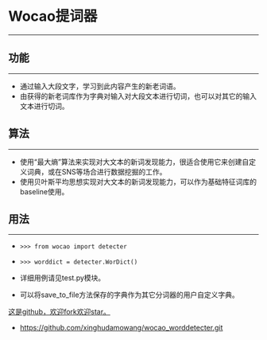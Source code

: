 # Wocao提词器

---



## 功能

---

* 通过输入大段文字，学习到此内容产生的新老词语。
* 由获得的新老词库作为字典对输入对大段文本进行切词，也可以对其它的输入文本进行切词。

## 算法

---

* 使用“最大熵”算法来实现对大文本的新词发现能力，很适合使用它来创建自定义词典，或在SNS等场合进行数据挖掘的工作。
* 使用贝叶斯平均思想实现对大文本的新词发现能力，可以作为基础特征词库的baseline使用。


## 用法

---

* ```>>> from wocao import detecter```


* ```>>> worddict = detecter.WorDict()```


* 详细用例请见test.py模块。


* 可以将save_to_file方法保存的字典作为其它分词器的用户自定义字典。

[这是github，欢迎fork欢迎star。](https://github.com/xinghudamowang/wocao_worddetecter.git)

* https://github.com/xinghudamowang/wocao_worddetecter.git



